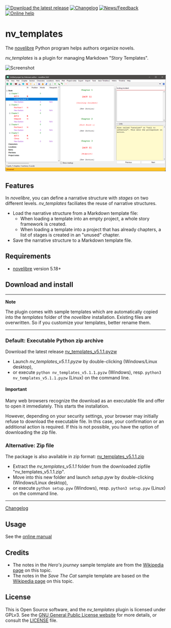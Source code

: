 [![Download the latest release](docs/img/download-button.png)](https://github.com/peter88213/nv_templates/raw/main/dist/nv_templates_v5.1.1.pyzw)
[![Changelog](docs/img/changelog-button.png)](docs/changelog.md)
[![News/Feedback](docs/img/news-button.png)](https://github.com/peter88213/novelibre/discussions)
[![Online help](docs/img/help-button.png)](https://peter88213.github.io/nvhelp-en/nv_templates/)


# nv_templates

The [novelibre](https://github.com/peter88213/novelibre/) Python program helps authors organize novels.

*nv_templates* is a plugin for managing Markdown "Story Templates".

![Screenshot](docs/Screenshots/screen01.png)

![Screenshot](docs/Screenshots/structure01.png)

## Features

In *novelibre*, you can define a narrative structure with *stages* on two different levels. *nv_templates* faciliates the reuse of narrative structures.

- Load the narrative structure from a Markdown template file:
    - When loading a template into an empty project, a whole story framework is created.
    - When loading a template into a project that has already chapters, a list of stages is created in an "unused" chapter.
- Save the narrative structure to a Markdown template file. 


## Requirements

- [novelibre](https://github.com/peter88213/novelibre/) version 5.18+

## Download and install

---

**Note**

The plugin comes with sample templates which are automatically
copied into the *templates* folder of the *novelibre* installation. 
Existing files are overwritten. So if you customize your templates, 
better rename them.  

---

### Default: Executable Python zip archive

Download the latest release [nv_templates_v5.1.1.pyzw](https://github.com/peter88213/nv_templates/raw/main/dist/nv_templates_v5.1.1.pyzw)

- Launch *nv_templates_v5.1.1.pyzw* by double-clicking (Windows/Linux desktop),
- or execute `python nv_templates_v5.1.1.pyzw` (Windows), resp. `python3 nv_templates_v5.1.1.pyzw` (Linux) on the command line.

#### Important

Many web browsers recognize the download as an executable file and offer to open it immediately. 
This starts the installation.

However, depending on your security settings, your browser may 
initially  refuse  to download the executable file. 
In this case, your confirmation or an additional action is required. 
If this is not possible, you have the option of downloading 
the zip file. 


### Alternative: Zip file

The package is also available in zip format: [nv_templates_v5.1.1.zip](https://github.com/peter88213/nv_templates/raw/main/dist/nv_templates_v5.1.1.zip)

- Extract the *nv_templates_v5.1.1* folder from the downloaded zipfile "nv_templates_v5.1.1.zip".
- Move into this new folder and launch *setup.pyw* by double-clicking (Windows/Linux desktop), 
- or execute `python setup.pyw` (Windows), resp. `python3 setup.pyw` (Linux) on the command line.

---

[Changelog](docs/changelog.md)

## Usage

See the [online manual](https://peter88213.github.io/nvhelp-en/nv_templates/)

## Credits

- The notes in the *Hero's journey* sample template are from the
  [Wikipedia page](https://en.wikipedia.org/wiki/Hero%27s_journey) on this topic.
- The notes in the *Save The Cat* sample template are based on the
  [Wikipedia page](https://en.wikipedia.org/wiki/Save_the_Cat!:_The_Last_Book_on_Screenwriting_You%27ll_Ever_Need) 
  on this topic.


## License

This is Open Source software, and the *nv_templates* plugin is licensed under GPLv3. See the
[GNU General Public License website](https://www.gnu.org/licenses/gpl-3.0.en.html) for more
details, or consult the [LICENSE](https://github.com/peter88213/nv_templates/blob/main/LICENSE) file.
